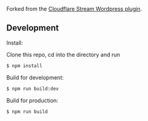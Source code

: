 Forked from the [Cloudflare Stream Wordpress plugin](https://wordpress.org/plugins/cloudflare-stream).

Development
---------------

Install:

Clone this repo, cd into the directory and run

```bash
$ npm install
```

Build for development:

```bash
$ npm run build:dev
```

Build for production:

```bash
$ npm run build
```